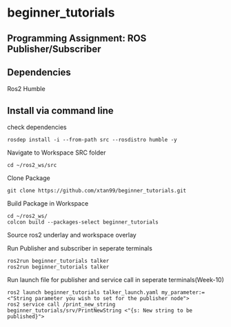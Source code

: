 # beginner_tutorials

Programming Assignment: ROS Publisher/Subscriber
---

## Dependencies

Ros2 Humble

## Install via command line
check dependencies
```
rosdep install -i --from-path src --rosdistro humble -y
```
Navigate to Workspace SRC folder
```
cd ~/ros2_ws/src
```
Clone Package
```
git clone https://github.com/xtan99/beginner_tutorials.git
```
Build Package in Workspace
```
cd ~/ros2_ws/
colcon build --packages-select beginner_tutorials
```
Source ros2 underlay and workspace overlay

Run Publisher and subscriber in seperate terminals
```
ros2run beginner_tutorials talker
ros2run beginner_tutorials talker
```
Run launch file for publisher and service call in seperate terminals(Week-10)
```
ros2 launch beginner_tutorials talker_launch.yaml my_parameter:=<"String parameter you wish to set for the publisher node">
ros2 service call /print_new_string beginner_tutorials/srv/PrintNewString <"{s: New string to be published}">
```



